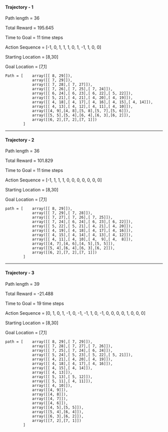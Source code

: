 #### Trajectory - 1

Path length = 36

Total Reward = 195.645

Time to Goal = 11 time steps

Action Sequence = [-1, 0, 1, 1, 1, 0, 1, -1, 1, 0, 0]

Starting Location = [8,30]

Goal Location = [7,1]

    Path = [    array([[ 8, 29]]), 
                array([[ 7, 29]]), 
                array([[ 7, 28],[ 7, 27]]), 
                array([[ 7, 26],[ 7, 25],[ 7, 24]]), 
                array([[ 6, 24],[ 6, 23],[ 6, 22],[ 5, 22]]), 
                array([[ 5, 21],[ 4, 21],[ 4, 20],[ 4, 19]]), 
                array([[ 4, 18],[ 4, 17],[ 4, 16],[ 4, 15],[ 4, 14]]), 
                array([[ 4, 13],[ 4, 12],[ 4, 11],[ 4, 10]]), 
                array([[4, 9],[4, 8],[5, 8],[5, 7],[5, 6]]), 
                array([[5, 5],[5, 4],[6, 4],[6, 3],[6, 2]]), 
                array([[6, 2],[7, 2],[7, 1]])
            ]

---

#### Trajectory - 2

Path length = 36

Total Reward = 101.829

Time to Goal = 11 time steps

Action Sequence = [-1, 1, 1, 1, 0, 0, 0, 0, 0, 0, 0]

Starting Location = [8,30]

Goal Location = [7,1]

    path = [    array([[ 8, 29]]), 
                array([[ 7, 29],[ 7, 28]]), 
                array([[ 7, 27],[ 7, 26],[ 7, 25]]), 
                array([[ 7, 24],[ 6, 24],[ 6, 23],[ 6, 22]]), 
                array([[ 5, 22],[ 5, 21],[ 4, 21],[ 4, 20]]), 
                array([[ 4, 19],[ 4, 18],[ 4, 17],[ 4, 16]]), 
                array([[ 4, 15],[ 4, 14],[ 4, 13],[ 4, 12]]), 
                array([[ 4, 11],[ 4, 10],[ 4,  9],[ 4,  8]]), 
                array([[4, 7],[4, 6],[4, 5],[5, 5]]), 
                array([[5, 4],[6, 4],[6, 3],[6, 2]]), 
                array([[6, 2],[7, 2],[7, 1]])
            ]


---

#### Trajectory - 3

Path length = 39

Total Reward = -21.488

Time to Goal = 19 time steps

Action Sequence = [0, 1, 0, 1, -1, 0, -1, -1, 1, 0, -1, 0, 0, 0, 0, 1, 0, 0, 0]

Starting Location = [8,30]

Goal Location = [7,1]

    path = [    array([[ 8, 29],[ 7, 29]]), 
                array([[ 7, 28],[ 7, 27],[ 7, 26]]), 
                array([[ 7, 25],[ 7, 24],[ 6, 24]]), 
                array([[ 5, 24],[ 5, 23],[ 5, 22],[ 5, 21]]), 
                array([[ 4, 21],[ 4, 20],[ 4, 19]]), 
                array([[ 4, 18],[ 4, 17],[ 4, 16]]), 
                array([[ 4, 15],[ 4, 14]]), 
                array([[ 4, 13]]), 
                array([[ 5, 13],[ 5, 12]]), 
                array([[ 5, 11],[ 4, 11]]), 
                array([[ 4, 10]]), 
                array([[4, 9]]), 
                array([[4, 8]]), 
                array([[4, 7]]), 
                array([[4, 6]]), 
                array([[4, 5],[5, 5]]), 
                array([[5, 4],[6, 4]]), 
                array([[6, 3],[6, 2]]), 
                array([[7, 2],[7, 1]])
            ]
